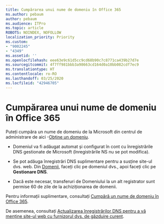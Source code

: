```yaml
---
title: Cumpărarea unui nume de domeniu în Office 365
ms.author: pebaum
author: pebaum
ms.audience: ITPro
ms.topic: article
ROBOTS: NOINDEX, NOFOLLOW
localization_priority: Priority
ms.custom:
- "9002245"
- "4349"
ms.assetid: ''
ms.openlocfilehash: eee63e9c61d5cc9cd68b90c7c8771ca439b27d7e
ms.sourcegitcommit: 4f7ff981bbb3a98663cd164d0a10bb082cdf7ec9
ms.translationtype: HT
ms.contentlocale: ro-RO
ms.lasthandoff: 03/25/2020
ms.locfileid: "42946705"
---
```

# <a name="buy-a-domain-name-in-office-365"></a>Cumpărarea unui nume de domeniu în Office 365

Puteți cumpăra un nume de domeniu de la Microsoft din centrul de administrare de aici -[Obține un domeniu](https://admin.microsoft.com/Domains/Buy).

- Domeniul va fi adăugat automat și configurat în cont cu înregistrările DNS gestionate de Microsoft (înregistrările NS nu se pot modifica).

- Se pot adăuga înregistrări DNS suplimentare pentru a susține site-ul dvs. web.  Din [Domenii](https://admin.microsoft.com/AdminPortal/Home#/Domains), faceți clic pe domeniul dvs., apoi faceți clic pe **Gestionare DNS**.

- Dacă este necesar, transferuri de Domeniului la un alt registrator sunt permise 60 de zile de la achiziționarea de domenii.

Pentru informații suplimentare, consultați [Cumpără un nume de domeniu în Office 365](https://docs.microsoft.com/microsoft-365/admin/get-help-with-domains/buy-a-domain-name?view=o365-worldwide).

De asemenea, consultați [Actualizarea înregistrărilor DNS pentru a vă menține site-ul web cu furnizorul dvs. de găzduire curent](https://docs.microsoft.com/alchemyinsights/update-dns-records-to-keep-your-website-with-your-current-hosting-provider-0).
